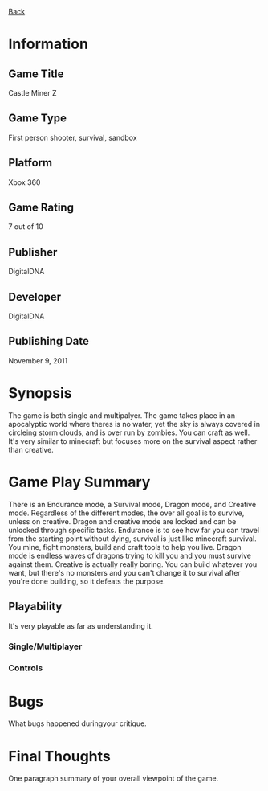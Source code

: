 [Back](portfolio.md)

# Information
## Game Title
Castle Miner Z
## Game Type
First person shooter, survival, sandbox
## Platform
Xbox 360
## Game Rating
7 out of 10
## Publisher
DigitalDNA
## Developer
DigitalDNA
## Publishing Date
November 9, 2011
# Synopsis
The game is both single and multipalyer. The game takes place in an apocalyptic world where theres is no water, yet the sky is always covered in circleing storm clouds, and is over run by zombies. You can craft as well. It's very similar to minecraft but focuses more on the survival aspect rather than creative.

# Game Play Summary
There is an Endurance mode, a Survival mode, Dragon mode, and Creative mode.
Regardless of the different modes, the over all goal is to survive, unless on creative. Dragon and creative mode are locked and can be unlocked through specific tasks. Endurance is to see how far you can travel from the starting point without dying, survival is just like minecraft survival. You mine, fight monsters, build and craft tools to help you live. Dragon mode is endless waves of dragons trying to kill you and you must survive against them. Creative is actually really boring. You can build whatever you want, but there's no monsters and you can't change it to survival after you're done building, so it defeats the purpose.
## Playability
It's very playable as far as understanding it.
### Single/Multiplayer
### Controls

# Bugs
What bugs happened duringyour critique.
# Final Thoughts
One paragraph summary of your overall viewpoint of the game.

